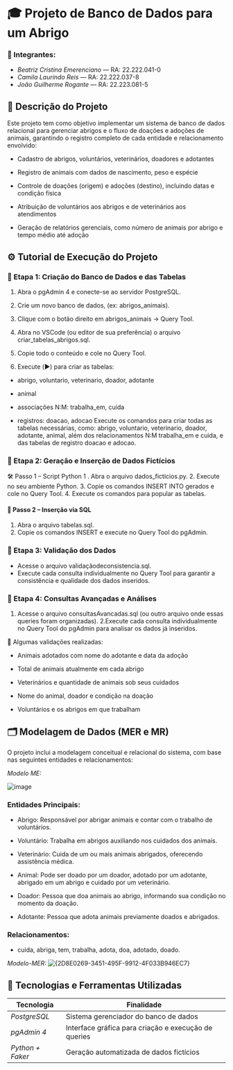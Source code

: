 # 🎓 Projeto de Banco de Dados para um Abrigo

### 👥 Integrantes:
- *Beatriz Cristina Emerenciano* — RA: 22.222.041-0  
- *Camila Laurindo Reis* — RA: 22.222.037-8  
- *João Guilherme Rogante* — RA: 22.223.081-5

## 📌 Descrição do Projeto
Este projeto tem como objetivo implementar um sistema de banco de dados relacional para gerenciar abrigos e o fluxo de doações e adoções de animais, garantindo o registro completo de cada entidade e relacionamento envolvido:

- Cadastro de abrigos, voluntários, veterinários, doadores e adotantes

- Registro de animais com dados de nascimento, peso e espécie

- Controle de doações (origem) e adoções (destino), incluindo datas e condição física

- Atribuição de voluntários aos abrigos e de veterinários aos atendimentos

- Geração de relatórios gerenciais, como número de animais por abrigo e tempo médio até adoção

## ⚙️ Tutorial de Execução do Projeto

### 🔹 Etapa 1: Criação do Banco de Dados e das Tabelas
1. Abra o pgAdmin 4 e conecte-se ao servidor PostgreSQL.

2. Crie um novo banco de dados, (ex: abrigos_animais).

3. Clique com o botão direito em abrigos_animais → Query Tool.

4. Abra no VSCode (ou editor de sua preferência) o arquivo criar_tabelas_abrigos.sql.

5. Copie todo o conteúdo e cole no Query Tool.

6. Execute (▶️) para criar as tabelas:

- abrigo, voluntario, veterinario, doador, adotante

- animal

- associações N:M: trabalha_em, cuida

- registros: doacao, adocao
Execute os comandos para criar todas as tabelas necessárias, como:
abrigo, voluntario, veterinario, doador, adotante, animal, além dos relacionamentos N:M trabalha_em e cuida, e das tabelas de registro doacao e adocao.

 ### 🔹 Etapa 2: Geração e Inserção de Dados Fictícios
🛠️ Passo 1 – Script Python
1 . Abra o arquivo dados_ficticios.py.
2. Execute no seu ambiente Python.
3. Copie os comandos INSERT INTO gerados e cole no Query Tool.
4. Execute os comandos para popular as tabelas.

#### 📁 Passo 2 – Inserção via SQL

1. Abra o arquivo tabelas.sql.
2. Copie os comandos INSERT e execute no Query Tool do pgAdmin.

### 🔹 Etapa 3: Validação dos Dados

- Acesse o arquivo validaçãodeconsistencia.sql.
- Execute cada consulta individualmente no Query Tool para garantir a consistência e qualidade dos dados inseridos.
  
### 🔹 Etapa 4: Consultas Avançadas e Análises
1. Acesse o arquivo consultasAvancadas.sql (ou outro arquivo onde essas queries foram organizadas).
2.Execute cada consulta individualmente no Query Tool do pgAdmin para analisar os dados já inseridos.

📌 Algumas validações realizadas:

- Animais adotados com nome do adotante e data da adoção

- Total de animais atualmente em cada abrigo

- Veterinários e quantidade de animais sob seus cuidados

- Nome do animal, doador e condição na doação

- Voluntários e os abrigos em que trabalham


## 🗂️ Modelagem de Dados (MER e MR)

O projeto inclui a modelagem conceitual e relacional do sistema, com base nas seguintes entidades e relacionamentos:

*Modelo ME:*

![image](https://github.com/user-attachments/assets/356b45b7-dea5-4888-ae28-38f3e42b53b0)


### Entidades Principais:

- Abrigo: Responsável por abrigar animais e contar com o trabalho de voluntários.

- Voluntário: Trabalha em abrigos auxiliando nos cuidados dos animais.

- Veterinário: Cuida de um ou mais animais abrigados, oferecendo assistência médica.

- Animal: Pode ser doado por um doador, adotado por um adotante, abrigado em um abrigo e cuidado por um veterinário.

- Doador: Pessoa que doa animais ao abrigo, informando sua condição no momento da doação.

- Adotante: Pessoa que adota animais previamente doados e abrigados.

### Relacionamentos:

- cuida, abriga, tem, trabalha, adota, doa, adotado, doado.

*Modelo-MER:*
![{2D8E0269-3451-495F-9912-4F033B946EC7}](https://github.com/user-attachments/assets/ca20d14d-14c3-46de-b6a3-89e70d5dc207)



## 🧰 Tecnologias e Ferramentas Utilizadas

| Tecnologia        | Finalidade                                     |
|-------------------|------------------------------------------------|
| *PostgreSQL*    | Sistema gerenciador do banco de dados         |
| *pgAdmin 4*     | Interface gráfica para criação e execução de queries |
| *Python + Faker*| Geração automatizada de dados fictícios       |




